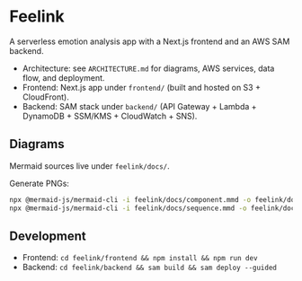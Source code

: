 # Feelink

A serverless emotion analysis app with a Next.js frontend and an AWS SAM backend.

- Architecture: see `ARCHITECTURE.md` for diagrams, AWS services, data flow, and deployment.
- Frontend: Next.js app under `frontend/` (built and hosted on S3 + CloudFront).
- Backend: SAM stack under `backend/` (API Gateway + Lambda + DynamoDB + SSM/KMS + CloudWatch + SNS).

## Diagrams

Mermaid sources live under `feelink/docs/`.

Generate PNGs:

```bash
npx @mermaid-js/mermaid-cli -i feelink/docs/component.mmd -o feelink/docs/component.png
npx @mermaid-js/mermaid-cli -i feelink/docs/sequence.mmd -o feelink/docs/sequence.png
```

## Development

- Frontend: `cd feelink/frontend && npm install && npm run dev`
- Backend: `cd feelink/backend && sam build && sam deploy --guided`
